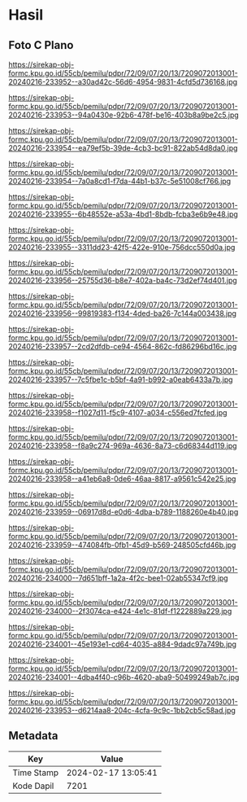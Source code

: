 # Hasil

## Foto C Plano

https://sirekap-obj-formc.kpu.go.id/55cb/pemilu/pdpr/72/09/07/20/13/7209072013001-20240216-233952--a30ad42c-56d6-4954-9831-4cfd5d736168.jpg

https://sirekap-obj-formc.kpu.go.id/55cb/pemilu/pdpr/72/09/07/20/13/7209072013001-20240216-233953--94a0430e-92b6-478f-be16-403b8a9be2c5.jpg

https://sirekap-obj-formc.kpu.go.id/55cb/pemilu/pdpr/72/09/07/20/13/7209072013001-20240216-233954--ea79ef5b-39de-4cb3-bc91-822ab54d8da0.jpg

https://sirekap-obj-formc.kpu.go.id/55cb/pemilu/pdpr/72/09/07/20/13/7209072013001-20240216-233954--7a0a8cd1-f7da-44b1-b37c-5e51008cf766.jpg

https://sirekap-obj-formc.kpu.go.id/55cb/pemilu/pdpr/72/09/07/20/13/7209072013001-20240216-233955--6b48552e-a53a-4bd1-8bdb-fcba3e6b9e48.jpg

https://sirekap-obj-formc.kpu.go.id/55cb/pemilu/pdpr/72/09/07/20/13/7209072013001-20240216-233955--3311dd23-42f5-422e-910e-756dcc550d0a.jpg

https://sirekap-obj-formc.kpu.go.id/55cb/pemilu/pdpr/72/09/07/20/13/7209072013001-20240216-233956--25755d36-b8e7-402a-ba4c-73d2ef74d401.jpg

https://sirekap-obj-formc.kpu.go.id/55cb/pemilu/pdpr/72/09/07/20/13/7209072013001-20240216-233956--99819383-f134-4ded-ba26-7c144a003438.jpg

https://sirekap-obj-formc.kpu.go.id/55cb/pemilu/pdpr/72/09/07/20/13/7209072013001-20240216-233957--2cd2dfdb-ce94-4564-862c-fd86296bd16c.jpg

https://sirekap-obj-formc.kpu.go.id/55cb/pemilu/pdpr/72/09/07/20/13/7209072013001-20240216-233957--7c5fbe1c-b5bf-4a91-b992-a0eab6433a7b.jpg

https://sirekap-obj-formc.kpu.go.id/55cb/pemilu/pdpr/72/09/07/20/13/7209072013001-20240216-233958--f1027d11-f5c9-4107-a034-c556ed7fcfed.jpg

https://sirekap-obj-formc.kpu.go.id/55cb/pemilu/pdpr/72/09/07/20/13/7209072013001-20240216-233958--f8a9c274-969a-4636-8a73-c6d68344d119.jpg

https://sirekap-obj-formc.kpu.go.id/55cb/pemilu/pdpr/72/09/07/20/13/7209072013001-20240216-233958--a41eb6a8-0de6-46aa-8817-a9561c542e25.jpg

https://sirekap-obj-formc.kpu.go.id/55cb/pemilu/pdpr/72/09/07/20/13/7209072013001-20240216-233959--06917d8d-e0d6-4dba-b789-1188260e4b40.jpg

https://sirekap-obj-formc.kpu.go.id/55cb/pemilu/pdpr/72/09/07/20/13/7209072013001-20240216-233959--474084fb-0fb1-45d9-b569-248505cfd46b.jpg

https://sirekap-obj-formc.kpu.go.id/55cb/pemilu/pdpr/72/09/07/20/13/7209072013001-20240216-234000--7d651bff-1a2a-4f2c-bee1-02ab55347cf9.jpg

https://sirekap-obj-formc.kpu.go.id/55cb/pemilu/pdpr/72/09/07/20/13/7209072013001-20240216-234000--2f3074ca-e424-4e1c-81df-f1222889a229.jpg

https://sirekap-obj-formc.kpu.go.id/55cb/pemilu/pdpr/72/09/07/20/13/7209072013001-20240216-234001--45e193e1-cd64-4035-a884-9dadc97a749b.jpg

https://sirekap-obj-formc.kpu.go.id/55cb/pemilu/pdpr/72/09/07/20/13/7209072013001-20240216-234001--4dba4f40-c96b-4620-aba9-50499249ab7c.jpg

https://sirekap-obj-formc.kpu.go.id/55cb/pemilu/pdpr/72/09/07/20/13/7209072013001-20240216-233953--d6214aa8-204c-4cfa-9c9c-1bb2cb5c58ad.jpg


## Metadata

| Key        | Value               |
| ---------- | ------------------- |
| Time Stamp | 2024-02-17 13:05:41 |
| Kode Dapil | 7201                |



